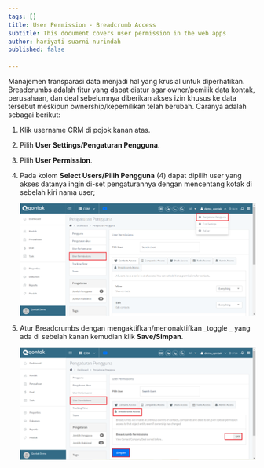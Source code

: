 ```yaml
---
tags: []
title: User Permission - Breadcrumb Access
subtitle: This document covers user permission in the web apps
author: hariyati suarni nurindah
published: false

---
```

Manajemen transparasi data menjadi hal yang krusial untuk diperhatikan. Breadcrumbs adalah fitur yang dapat diatur agar owner/pemilik data kontak, perusahaan, dan deal sebelumnya diberikan akses izin khusus ke data tersebut meskipun ownership/kepemilikan telah berubah. Caranya adalah sebagai berikut:

1. Klik username CRM di pojok kanan atas.
2. Pilih **User Settings/Pengaturan Pengguna**.
3. Pilih **User Permission**.
4. Pada kolom **Select Users/Pilih Pengguna** (4) dapat dipilih user yang akses datanya ingin di-set pengaturannya dengan mencentang kotak di sebelah kiri nama user;

   ![](/uploads/pengaturanakun9.PNG)
5. Atur Breadcrumbs dengan mengaktifkan/menonaktifkan _toggle _ yang ada di sebelah kanan kemudian klik **Save/Simpan**.

   ![](/uploads/pengaturanakun10-1.PNG)